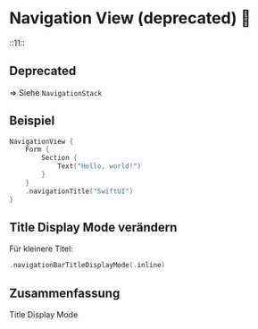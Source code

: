 # Navigation View (deprecated) 🧭
::11::

## Deprecated
=\> Siehe `NavigationStack`

## Beispiel

```swift
NavigationView {
    Form {
        Section {
            Text("Hello, world!")
        }
    }
    .navigationTitle("SwiftUI")
}
```


## Title Display Mode verändern
Für kleinere Titel: 

```swift
.navigationBarTitleDisplayMode(.inline)

```

## Zusammenfassung
Title
Display Mode

